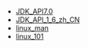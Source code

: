 - [JDK_API7.0](https://irelandpenguin.github.io/JDK_API7.0)
- [JDK_API_1_6_zh_CN](https://irelandpenguin.github.io/JDK_API_1_6_zh_CN/)
- [linux_man](https://irelandpenguin.github.io/jdk_doc/linux_man/index.html)
- [linux_101](https://irelandpenguin.github.io/jdk_doc/linux_101/index.html)